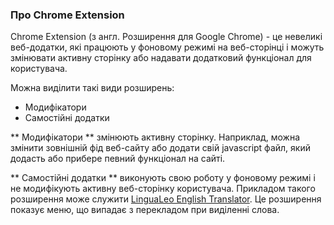 ### Про Chrome Extension

Chrome Extension (з англ. Розширення для Google Chrome) - це невеликі веб-додатки, які працюють у фоновому режимі на веб-сторінці і можуть змінювати активну сторінку або надавати додатковий функціонал для користувача.

Можна виділити такі види розширень:

- Модифікатори
- Самостійні додатки

** Модифікатори ** змінюють активну сторінку. Наприклад, можна змінити зовнішній фід веб-сайту або додати свій javascript файл, який додасть або прибере певний функціонал на сайті.

** Самостійні додатки ** виконують свою роботу у фоновому режимі і не модифікують активну веб-сторінку користувача. Прикладом такого розширення може служити [LinguaLeo English Translator](https://chrome.google.com/webstore/detail/lingualeo-english-transla/nglbhlefjhcjockellmeclkcijildjhi).
Це розширення показує меню, що випадає з перекладом при виділенні слова.
